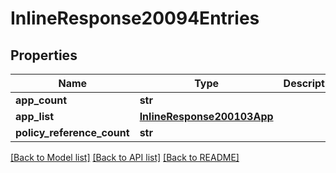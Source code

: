 # InlineResponse20094Entries

## Properties
Name | Type | Description | Notes
------------ | ------------- | ------------- | -------------
**app_count** | **str** |  | [optional] 
**app_list** | [**InlineResponse200103App**](InlineResponse200103App.md) |  | [optional] 
**policy_reference_count** | **str** |  | [optional] 

[[Back to Model list]](../README.md#documentation-for-models) [[Back to API list]](../README.md#documentation-for-api-endpoints) [[Back to README]](../README.md)

